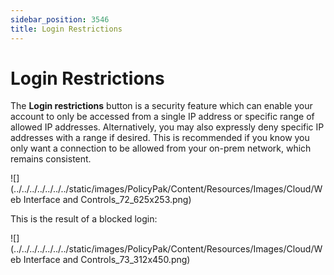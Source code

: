 ```yaml
---
sidebar_position: 3546
title: Login Restrictions
---
```


# Login Restrictions

The **Login restrictions** button is a security feature which can enable your account to only be accessed from a single IP address or specific range of allowed IP addresses. Alternatively, you may also expressly deny specific IP addresses with a range if desired. This is recommended if you know you only want a connection to be allowed from your on-prem network, which remains consistent.

![](../../../../../../../static/images/PolicyPak/Content/Resources/Images/Cloud/Web Interface and Controls_72_625x253.png)

This is the result of a blocked login:

![](../../../../../../../static/images/PolicyPak/Content/Resources/Images/Cloud/Web Interface and Controls_73_312x450.png)